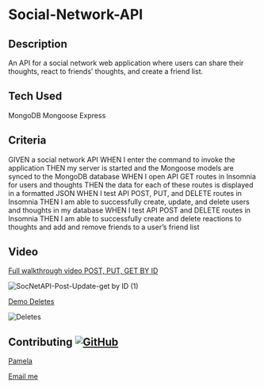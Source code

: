 # Social-Network-API

## Description
An API for a social network web application where users can share their thoughts, react to friends’ thoughts, and create a friend list.


## Tech Used
MongoDB
Mongoose
Express


## Criteria
GIVEN a social network API
WHEN I enter the command to invoke the application
THEN my server is started and the Mongoose models are synced to the MongoDB database
WHEN I open API GET routes in Insomnia for users and thoughts
THEN the data for each of these routes is displayed in a formatted JSON
WHEN I test API POST, PUT, and DELETE routes in Insomnia
THEN I am able to successfully create, update, and delete users and thoughts in my database
WHEN I test API POST and DELETE routes in Insomnia
THEN I am able to successfully create and delete reactions to thoughts and add and remove friends to a user’s friend list


## Video 
[Full walkthrough video POST, PUT, GET BY ID](https://watch.screencastify.com/v/vVGFwr83vAll8c8VlnY4)

![SocNetAPI-Post-Update-get by ID (1)](https://user-images.githubusercontent.com/87335354/143949417-9a8c01d2-f1c7-4b1e-9d16-9d15bb35cbca.gif)


[Demo Deletes](https://watch.screencastify.com/v/6UTCxm6dh6qRE7IlAb9u)

![Deletes](https://user-images.githubusercontent.com/87335354/143952311-87dd3704-87f8-443f-b2d1-7ae87a71937e.gif)



## Contributing [![GitHub](https://badgen.net/badge/icon/github?icon=github&label)](https://github.com)

[Pamela](https://github.com/pamelac21)

[Email me](pamelac021@gmail.com)




